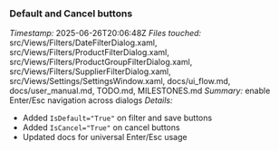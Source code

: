 ### Default and Cancel buttons
*Timestamp:* 2025-06-26T20:06:48Z
*Files touched:* src/Views/Filters/DateFilterDialog.xaml, src/Views/Filters/ProductFilterDialog.xaml, src/Views/Filters/ProductGroupFilterDialog.xaml, src/Views/Filters/SupplierFilterDialog.xaml, src/Views/Settings/SettingsWindow.xaml, docs/ui_flow.md, docs/user_manual.md, TODO.md, MILESTONES.md
*Summary:* enable Enter/Esc navigation across dialogs
*Details:*
- Added `IsDefault="True"` on filter and save buttons
- Added `IsCancel="True"` on cancel buttons
- Updated docs for universal Enter/Esc usage

